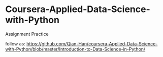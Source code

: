 # Coursera-Applied-Data-Science-with-Python

Assignment Practice

follow as: 
https://github.com/Qian-Han/coursera-Applied-Data-Science-with-Python/blob/master/Introduction-to-Data-Science-in-Python/
